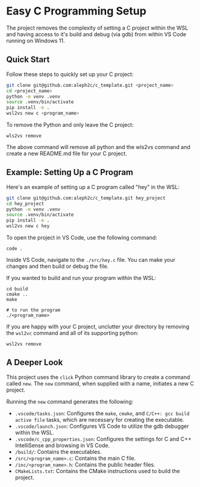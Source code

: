 # Easy C Programming Setup

The project removes the complexity of setting a C project within the WSL and having access to it's build and debug (via gdb) from within VS Code running on Windows 11.

## Quick Start

Follow these steps to quickly set up your C project:

```bash
git clone git@github.com:aleph2c/c_template.git <project_name>
cd <project_name>
python -m venv .venv
source .venv/bin/activate
pip install -e .
wsl2vs new c <program_name>
```

To remove the Python and only leave the C project:

```
wls2vs remove
```

The above command will remove all python and the wls2vs command and create a new README.md file for your C project.

## Example: Setting Up a C Program

Here's an example of setting up a C program called "hey" in the WSL:

```bash
git clone git@github.com:aleph2c/c_template.git hey_project
cd hey_project
python -m venv .venv
source .venv/bin/activate
pip install -e .
wsl2vs new c hey
```

To open the project in VS Code, use the following command:
```
code .
```

Inside VS Code, navigate to the `./src/hey.c` file. You can make your changes and then build or debug the file.

If you wanted to build and run your program within the WSL:

```
cd build
cmake ..
make

# to run the program
./<program_name>
```

If you are happy with your C project, unclutter your directory by removing the ``wsl2vc`` command and all of its supporting python:

```
wsl2vs remove
```

## A Deeper Look

This project uses the `click` Python command library to create a command called `new`. The `new` command, when supplied with a name, initiates a new C
project. 

Running the `new` command generates the following:

- `.vscode/tasks.json`: Configures the `make`, `cmake`, and `C/C++: gcc build active file` tasks, which are necessary for creating the executable.
- `.vscode/launch.json`: Configures VS Code to utilize the gdb debugger within the WSL.
- `.vscode/c_cpp_properties.json`: Configures the settings for C and C++ IntelliSense and browsing in VS Code.
- `/build/`: Contains the executables.
- `/src/<program_name>.c`: Contains the main C file.
- `/inc/<program_name>.h`: Contains the public header files.
- `CMakeLists.txt`: Contains the CMake instructions used to build the project.
